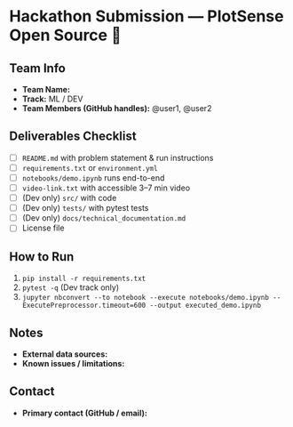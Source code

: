 # Hackathon Submission — PlotSense Open Source 🚀

## Team Info
- **Team Name:** 
- **Track:** ML / DEV
- **Team Members (GitHub handles):** @user1, @user2

## Deliverables Checklist
- [ ] `README.md` with problem statement & run instructions
- [ ] `requirements.txt` or `environment.yml`
- [ ] `notebooks/demo.ipynb` runs end-to-end
- [ ] `video-link.txt` with accessible 3–7 min video
- [ ] (Dev only) `src/` with code
- [ ] (Dev only) `tests/` with pytest tests
- [ ] (Dev only) `docs/technical_documentation.md`
- [ ] License file

## How to Run
1. `pip install -r requirements.txt`
2. `pytest -q` (Dev track only)
3. `jupyter nbconvert --to notebook --execute notebooks/demo.ipynb --ExecutePreprocessor.timeout=600 --output executed_demo.ipynb`

## Notes
- **External data sources:** 
- **Known issues / limitations:**

## Contact
- **Primary contact (GitHub / email):** 
